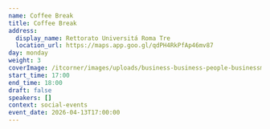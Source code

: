 ```yaml
---
name: Coffee Break
title: Coffee Break
address:
  display_name: Rettorato Universitá Roma Tre
  location_url: https://maps.app.goo.gl/qdPH4RkPfAp46mv87
day: monday
weight: 3
coverImage: /itcorner/images/uploads/business-business-people-businessman-busy-cafe-coffee-1433385-pxhere.com.webp
start_time: 17:00
end_time: 18:00
draft: false
speakers: []
context: social-events
event_date: 2026-04-13T17:00:00
---
```

